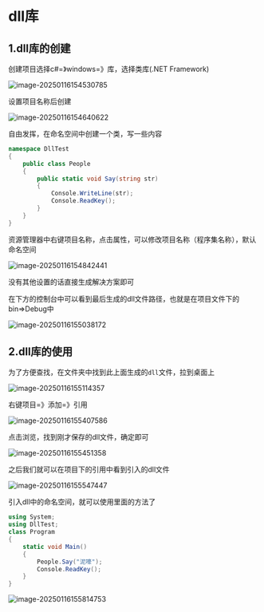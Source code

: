 # dll库

## 1.dll库的创建

创建项目选择c#=》windows=》库，选择类库(.NET Framework)

![image-20250116154530785](https://gitee.com/xarzhi/picture/raw/master/img/image-20250116154530785.png)

设置项目名称后创建

![image-20250116154640622](https://gitee.com/xarzhi/picture/raw/master/img/image-20250116154640622.png)

自由发挥，在命名空间中创建一个类，写一些内容

```c#
namespace DllTest
{
    public class People
    {
        public static void Say(string str)
        {
            Console.WriteLine(str);
            Console.ReadKey(); 
        }
    }
}
```

资源管理器中右键项目名称，点击属性，可以修改项目名称（程序集名称），默认命名空间

![image-20250116154842441](https://gitee.com/xarzhi/picture/raw/master/img/image-20250116154842441.png)

没有其他设置的话直接生成解决方案即可

在下方的控制台中可以看到最后生成的dll文件路径，也就是在项目文件下的bin=>Debug中

![image-20250116155038172](https://gitee.com/xarzhi/picture/raw/master/img/image-20250116155038172.png)

## 2.dll库的使用

为了方便查找，在文件夹中找到此上面生成的`dll`文件，拉到桌面上

![image-20250116155114357](https://gitee.com/xarzhi/picture/raw/master/img/image-20250116155114357.png)

右键项目=》添加=》引用

![image-20250116155407586](https://gitee.com/xarzhi/picture/raw/master/img/image-20250116155407586.png)

点击浏览，找到刚才保存的dll文件，确定即可

![image-20250116155451358](https://gitee.com/xarzhi/picture/raw/master/img/image-20250116155451358.png)

之后我们就可以在项目下的引用中看到引入的dll文件

![image-20250116155547447](https://gitee.com/xarzhi/picture/raw/master/img/image-20250116155547447.png)

引入dll中的命名空间，就可以使用里面的方法了

```c# {2,7}
using System;
using DllTest;
class Program
{
    static void Main()
    {
        People.Say("泥嚎");
        Console.ReadKey();
    }
}
```

![image-20250116155814753](https://gitee.com/xarzhi/picture/raw/master/img/image-20250116155814753.png)